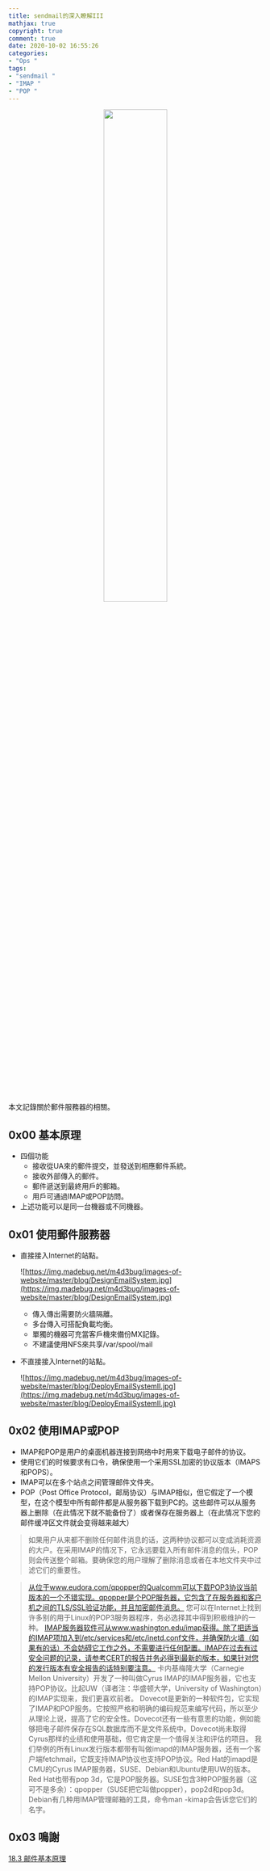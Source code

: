 ```yaml
---
title: sendmail的深入瞭解III
mathjax: true
copyright: true
comment: true
date: 2020-10-02 16:55:26
categories:
- "Ops "
tags:
- "sendmail "
- "IMAP "
- "POP "
---
```

<center><img src="https://img.madebug.net/m4d3bug/images-of-website/master/blog/%20LinuxAdministrationHandbook.jpg" width=50% /></center>

本文記錄關於郵件服務器的相關。

<!-- more -->
## 0x00 基本原理

- 四個功能
    - 接收從UA來的郵件提交，並發送到相應郵件系統。
    - 接收外部傳入的郵件。
    - 郵件遞送到最終用戶的郵箱。
    - 用戶可通過IMAP或POP訪問。
- 上述功能可以是同一台機器或不同機器。

## 0x01 使用郵件服務器

- 直接接入Internet的站點。

    ![https://img.madebug.net/m4d3bug/images-of-website/master/blog/DesignEmailSystem.jpg](https://img.madebug.net/m4d3bug/images-of-website/master/blog/DesignEmailSystem.jpg)

    - 傳入傳出需要防火牆隔離。
    - 多台傳入可搭配負載均衡。
    - 單獨的機器可充當客戶機來備份MX記錄。
    - 不建議使用NFS來共享/var/spool/mail
- 不直接接入Internet的站點。

    ![https://img.madebug.net/m4d3bug/images-of-website/master/blog/DeployEmailSystemII.jpg](https://img.madebug.net/m4d3bug/images-of-website/master/blog/DeployEmailSystemII.jpg)

## 0x02 使用IMAP或POP

- IMAP和POP是用户的桌面机器连接到网络中时用来下载电子邮件的协议。
- 使用它们的时候要求有口令，确保使用一个采用SSL加密的协议版本（IMAPS和POPS）。
- IMAP可以在多个站点之间管理邮件文件夹。
- POP（Post Office Protocol，邮局协议）与IMAP相似，但它假定了一个模型，在这个模型中所有邮件都是从服务器下载到PC的。这些邮件可以从服务器上删除（在此情况下就不能备份了）或者保存在服务器上（在此情况下您的邮件缓冲区文件就会变得越来越大）

> 如果用户从来都不删除任何邮件消息的话，这两种协议都可以变成消耗资源的大户。在采用IMAP的情况下，它永远要载入所有邮件消息的信头，POP则会传送整个邮箱。要确保您的用户理解了删除消息或者在本地文件夹中过滤它们的重要性。

> [从位于www.eudora.com/qpopper的Qualcomm可以下载POP3协议当前版本的一个不错实现。qpopper是个POP服务器，它包含了在服务器和客户机之间的TLS/SSL验证功能，并且加密邮件消息。](http://xn--www-xi9dllmz.eudora.com/qpopper%E7%9A%84Qualcomm%E5%8F%AF%E4%BB%A5%E4%B8%8B%E8%BD%BDPOP3%E5%8D%8F%E8%AE%AE%E5%BD%93%E5%89%8D%E7%89%88%E6%9C%AC%E7%9A%84%E4%B8%80%E4%B8%AA%E4%B8%8D%E9%94%99%E5%AE%9E%E7%8E%B0%E3%80%82qpopper%E6%98%AF%E4%B8%AAPOP%E6%9C%8D%E5%8A%A1%E5%99%A8%EF%BC%8C%E5%AE%83%E5%8C%85%E5%90%AB%E4%BA%86%E5%9C%A8%E6%9C%8D%E5%8A%A1%E5%99%A8%E5%92%8C%E5%AE%A2%E6%88%B7%E6%9C%BA%E4%B9%8B%E9%97%B4%E7%9A%84TLS/SSL%E9%AA%8C%E8%AF%81%E5%8A%9F%E8%83%BD%EF%BC%8C%E5%B9%B6%E4%B8%94%E5%8A%A0%E5%AF%86%E9%82%AE%E4%BB%B6%E6%B6%88%E6%81%AF%E3%80%82)
您可以在Internet上找到许多别的用于Linux的POP3服务器程序，务必选择其中得到积极维护的一种。
[IMAP服务器软件可从www.washington.edu/imap获得。除了把适当的IMAP项加入到/etc/services和/etc/inetd.conf文件，并确保防火墙（如果有的话）不会妨碍它工作之外，不需要进行任何配置。IMAP在过去有过安全问题的记录，请参考CERT的报告并务必得到最新的版本，如果针对您的发行版本有安全报告的话特别要注意。](http://xn--imapwww-c64ksl362a9ud81jvq2djf1h.washington.edu/imap%E8%8E%B7%E5%BE%97%E3%80%82%E9%99%A4%E4%BA%86%E6%8A%8A%E9%80%82%E5%BD%93%E7%9A%84IMAP%E9%A1%B9%E5%8A%A0%E5%85%A5%E5%88%B0/etc/services%E5%92%8C/etc/inetd.conf%E6%96%87%E4%BB%B6%EF%BC%8C%E5%B9%B6%E7%A1%AE%E4%BF%9D%E9%98%B2%E7%81%AB%E5%A2%99%EF%BC%88%E5%A6%82%E6%9E%9C%E6%9C%89%E7%9A%84%E8%AF%9D%EF%BC%89%E4%B8%8D%E4%BC%9A%E5%A6%A8%E7%A2%8D%E5%AE%83%E5%B7%A5%E4%BD%9C%E4%B9%8B%E5%A4%96%EF%BC%8C%E4%B8%8D%E9%9C%80%E8%A6%81%E8%BF%9B%E8%A1%8C%E4%BB%BB%E4%BD%95%E9%85%8D%E7%BD%AE%E3%80%82IMAP%E5%9C%A8%E8%BF%87%E5%8E%BB%E6%9C%89%E8%BF%87%E5%AE%89%E5%85%A8%E9%97%AE%E9%A2%98%E7%9A%84%E8%AE%B0%E5%BD%95%EF%BC%8C%E8%AF%B7%E5%8F%82%E8%80%83CERT%E7%9A%84%E6%8A%A5%E5%91%8A%E5%B9%B6%E5%8A%A1%E5%BF%85%E5%BE%97%E5%88%B0%E6%9C%80%E6%96%B0%E7%9A%84%E7%89%88%E6%9C%AC%EF%BC%8C%E5%A6%82%E6%9E%9C%E9%92%88%E5%AF%B9%E6%82%A8%E7%9A%84%E5%8F%91%E8%A1%8C%E7%89%88%E6%9C%AC%E6%9C%89%E5%AE%89%E5%85%A8%E6%8A%A5%E5%91%8A%E7%9A%84%E8%AF%9D%E7%89%B9%E5%88%AB%E8%A6%81%E6%B3%A8%E6%84%8F%E3%80%82)
卡内基梅隆大学（Carnegie Mellon University）开发了一种叫做Cyrus IMAP的IMAP服务器，它也支持POP协议。比起UW（译者注：华盛顿大学，University of Washington）的IMAP实现来，我们更喜欢前者。
Dovecot是更新的一种软件包，它实现了IMAP和POP服务。它按照严格和明确的编码规范来编写代码，所以至少从理论上说，提高了它的安全性。Dovecot还有一些有意思的功能，例如能够把电子邮件保存在SQL数据库而不是文件系统中。Dovecot尚未取得Cyrus那样的业绩和使用基础，但它肯定是一个值得关注和评估的项目。
我们举例的所有Linux发行版本都带有叫做imapd的IMAP服务器，还有一个客户端fetchmail，它既支持IMAP协议也支持POP协议。Red Hat的imapd是CMU的Cyrus IMAP服务器，SUSE、Debian和Ubuntu使用UW的版本。Red Hat也带有pop 3d，它是POP服务器。SUSE包含3种POP服务器（这可不是多余）：qpopper（SUSE把它叫做popper），pop2d和pop3d。Debian有几种用IMAP管理邮箱的工具，命令man -kimap会告诉您它们的名字。

## 0x03 鳴謝

[18.3 邮件基本原理](http://www.5dmail.net/html/2008-4-27/200842730128.htm)
